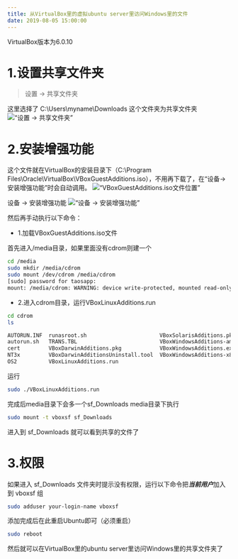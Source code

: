 ```yaml
---
title: 从VirtualBox里的虚拟ubuntu server里访问Windows里的文件
date: 2019-08-05 15:00:00
---
```


VirtualBox版本为6.0.10

# 1.设置共享文件夹
>设置 -> 共享文件夹

这里选择了 C:\Users\myname\Downloads 这个文件夹为共享文件夹
![“设置 -> 共享文件夹”](/media/20190805-2.png)

# 2.安装增强功能
这个文件就在VirtualBox的安装目录下（C:\Program Files\Oracle\VirtualBox\VBoxGuestAdditions.iso），不用再下载了，在“设备->安装增强功能”时会自动调用。
![“VBoxGuestAdditions.iso文件位置”](/media/20190805-1.png)

设备 -> 安装增强功能
![“设备 -> 安装增强功能”](/media/20190805-3.png)

然后再手动执行以下命令：

* 1.加载VBoxGuestAdditions.iso文件

首先进入/media目录，如果里面没有cdrom则建一个
```bash
cd /media
sudo mkdir /media/cdrom
sudo mount /dev/cdrom /media/cdrom
[sudo] password for taosapp:
mount: /media/cdrom: WARNING: device write-protected, mounted read-only.
```

* 2.进入cdrom目录，运行VBoxLinuxAdditions.run

```bash
cd cdrom
ls

AUTORUN.INF  runasroot.sh                       VBoxSolarisAdditions.pkg
autorun.sh   TRANS.TBL                          VBoxWindowsAdditions-amd64.exe
cert         VBoxDarwinAdditions.pkg            VBoxWindowsAdditions.exe
NT3x         VBoxDarwinAdditionsUninstall.tool  VBoxWindowsAdditions-x86.exe
OS2          VBoxLinuxAdditions.run
```
运行
```bash
sudo ./VBoxLinuxAdditions.run
```


完成后media目录下会多一个sf_Downloads
media目录下执行
```bash
sudo mount -t vboxsf sf_Downloads
```
进入到 sf_Downloads 就可以看到共享的文件了

# 3.权限
如果进入 sf_Downloads 文件夹时提示没有权限，运行以下命令把***当前用户***加入到 vboxsf 组
```bash
sudo adduser your-login-name vboxsf
```
添加完成后在此重启Ubuntu即可（必须重启）
```bash
sudo reboot
```

然后就可以在VirtualBox里的ubuntu server里访问Windows里的共享文件夹了
